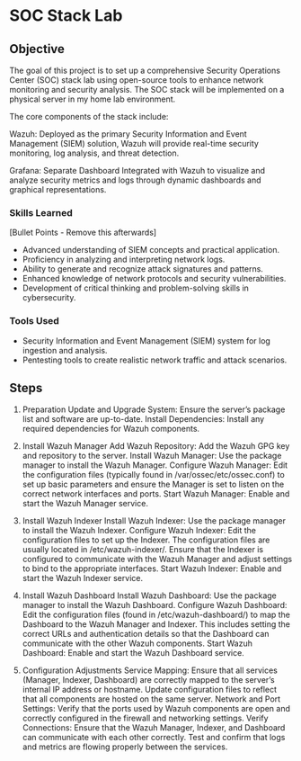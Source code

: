 # SOC Stack Lab

## Objective

The goal of this project is to set up a comprehensive Security Operations Center (SOC) stack lab using open-source tools to enhance network monitoring and security analysis. The SOC stack will be implemented on a physical server in my home lab environment.

The core components of the stack include:

Wazuh: Deployed as the primary Security Information and Event Management (SIEM) solution, Wazuh will provide real-time security monitoring, log analysis, and threat detection.

Grafana: Separate Dashboard Integrated with Wazuh to visualize and analyze security metrics and logs through dynamic dashboards and graphical representations.

### Skills Learned
[Bullet Points - Remove this afterwards]

- Advanced understanding of SIEM concepts and practical application.
- Proficiency in analyzing and interpreting network logs.
- Ability to generate and recognize attack signatures and patterns.
- Enhanced knowledge of network protocols and security vulnerabilities.
- Development of critical thinking and problem-solving skills in cybersecurity.

### Tools Used
- Security Information and Event Management (SIEM) system for log ingestion and analysis.
- Pentesting tools to create realistic network traffic and attack scenarios.

## Steps

1. Preparation
Update and Upgrade System: Ensure the server’s package list and software are up-to-date.
Install Dependencies: Install any required dependencies for Wazuh components.

2. Install Wazuh Manager
Add Wazuh Repository: Add the Wazuh GPG key and repository to the server.
Install Wazuh Manager: Use the package manager to install the Wazuh Manager.
Configure Wazuh Manager: Edit the configuration files (typically found in /var/ossec/etc/ossec.conf) to set up basic parameters and ensure the Manager is set to listen on the correct network interfaces and ports.
Start Wazuh Manager: Enable and start the Wazuh Manager service.

3. Install Wazuh Indexer
Install Wazuh Indexer: Use the package manager to install the Wazuh Indexer.
Configure Wazuh Indexer: Edit the configuration files to set up the Indexer. The configuration files are usually located in /etc/wazuh-indexer/. Ensure that the Indexer is configured to communicate with the Wazuh Manager and adjust settings to bind to the appropriate interfaces.
Start Wazuh Indexer: Enable and start the Wazuh Indexer service.

4. Install Wazuh Dashboard
Install Wazuh Dashboard: Use the package manager to install the Wazuh Dashboard.
Configure Wazuh Dashboard: Edit the configuration files (found in /etc/wazuh-dashboard/) to map the Dashboard to the Wazuh Manager and Indexer. This includes setting the correct URLs and authentication details so that the Dashboard can communicate with the other Wazuh components.
Start Wazuh Dashboard: Enable and start the Wazuh Dashboard service.

5. Configuration Adjustments
Service Mapping: Ensure that all services (Manager, Indexer, Dashboard) are correctly mapped to the server’s internal IP address or hostname. Update configuration files to reflect that all components are hosted on the same server.
Network and Port Settings: Verify that the ports used by Wazuh components are open and correctly configured in the firewall and networking settings.
Verify Connections: Ensure that the Wazuh Manager, Indexer, and Dashboard can communicate with each other correctly. Test and confirm that logs and metrics are flowing properly between the services.

